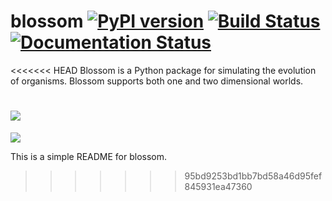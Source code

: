 # blossom [![PyPI version](https://badge.fury.io/py/blossom.svg)](https://badge.fury.io/py/blossom) [![Build Status](https://travis-ci.org/blossom-evolution/blossom.svg?branch=master)](https://travis-ci.org/blossom-evolution/blossom) [![Documentation Status](https://readthedocs.org/projects/blossom/badge/?version=latest)](https://blossom.readthedocs.io/en/latest/?badge=latest)

<<<<<<< HEAD
Blossom is a Python package for simulating the evolution of organisms. Blossom supports both one and two dimensional worlds.

![](media/combined.gif)
=======
![](media/combined.gif)

This is a simple README for blossom.
>>>>>>> 95bd9253bd1bb7bd58a46d95fef845931ea47360

